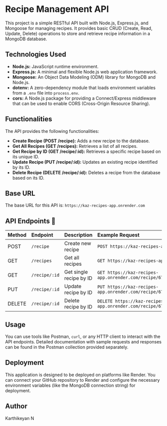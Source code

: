 # Recipe Management API

This project is a simple RESTful API built with Node.js, Express.js, and Mongoose for managing recipes. It provides basic CRUD (Create, Read, Update, Delete) operations to store and retrieve recipe information in a MongoDB database.

## Technologies Used

* **Node.js:** JavaScript runtime environment.
* **Express.js:** A minimal and flexible Node.js web application framework.
* **Mongoose:** An Object Data Modeling (ODM) library for MongoDB and Node.js.
* **dotenv:** A zero-dependency module that loads environment variables from a `.env` file into `process.env`.
* **cors:** A Node.js package for providing a Connect/Express middleware that can be used to enable CORS (Cross-Origin Resource Sharing).

## Functionalities

The API provides the following functionalities:

* **Create Recipe (POST /recipe):** Adds a new recipe to the database.
* **Get All Recipes (GET /recipes):** Retrieves a list of all recipes.
* **Get Recipe by ID (GET /recipe/:id):** Retrieves a specific recipe based on its unique ID.
* **Update Recipe (PUT /recipe/:id):** Updates an existing recipe identified by its ID.
* **Delete Recipe (DELETE /recipe/:id):** Deletes a recipe from the database based on its ID.

## Base URL

The base URL for this API is: `https://kaz-recipes-app.onrender.com`

## API Endpoints 📡

| Method | Endpoint      | Description              | Example Request                                  |
| :----- | :------------ | :----------------------- | :----------------------------------------------- |
| POST   | `/recipe`     | Create new recipe        | `POST https://kaz-recipes-app.onrender.com/recipe` |
| GET    | `/recipes`    | Get all recipes          | `GET https://kaz-recipes-app.onrender.com/recipes` |
| GET    | `/recipe/:id` | Get single recipe by ID  | `GET https://kaz-recipes-app.onrender.com/recipe/67d8ee64da02cc9c871311d3` |
| PUT    | `/recipe/:id` | Update recipe by ID      | `PUT https://kaz-recipes-app.onrender.com/recipe/67d8ee64da02cc9c871311d3` |
| DELETE | `/recipe/:id` | Delete recipe by ID      | `DELETE https://kaz-recipes-app.onrender.com/recipe/67d902cef2f4bd311c6eed12` |

## Usage

You can use tools like Postman, `curl`, or any HTTP client to interact with the API endpoints. Detailed documentation with sample requests and responses can be found in the Postman collection provided separately.

## Deployment

This application is designed to be deployed on platforms like Render. You can connect your GitHub repository to Render and configure the necessary environment variables (like the MongoDB connection string) for deployment.

## Author

Karthikeyan N
